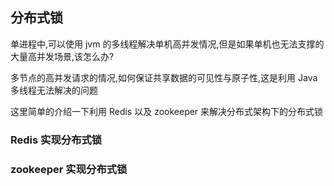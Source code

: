 ## 分布式锁

单进程中,可以使用 jvm 的多线程解决单机高并发情况,但是如果单机也无法支撑的大量高并发场景,该怎么办?

多节点的高并发请求的情况,如何保证共享数据的可见性与原子性,这是利用 Java 多线程无法解决的问题

这里简单的介绍一下利用 Redis 以及 zookeeper 来解决分布式架构下的分布式锁

### Redis 实现分布式锁



### zookeeper 实现分布式锁
